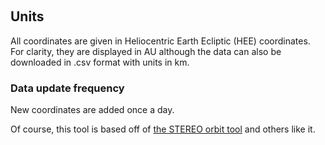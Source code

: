 &nbsp;

## Units

All coordinates are given in Heliocentric Earth Ecliptic (HEE) coordinates. For clarity, they are displayed in AU although the data can also be downloaded in .csv format with units in km.

### Data update frequency

New coordinates are added once a day.


Of course, this tool is based off of [the STEREO orbit tool](https://stereo-ssc.nascom.nasa.gov/where.shtml) and others like it.


